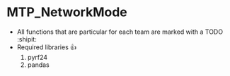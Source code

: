 # MTP_NetworkMode 
- All functions that are particular for each team are marked with a TODO :shipit:
- Required libraries :+1:
    1. pyrf24
    2. pandas

